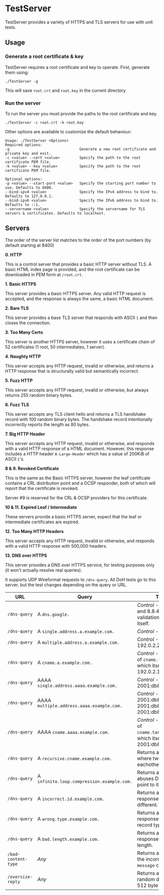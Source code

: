 # TestServer

TestServer provides a variety of HTTPS and TLS servers for use with unit tests.

## Usage

### Generate a root certificate & key

TestServer requires a root certificate and key to operate. First, generate them using:

```
./TestServer -g
```

This will save `root.crt` and `root.key` in the current directory

### Run the server

To run the server you must provide the paths to the root certificate and key.

```
./TestServer -c root.crt -k root.key
```

Other options are available to customize the default behaviour:

```
Usage: ./TestServer <Options>
Required options:
-g                                Generate a new root certificate and private key and exit.
-c <value> --cert <value>         Specify the path to the root certificate PEM file.
-k <value> --key <value>          Specify the path to the root certificate PEM file.

Optional options:
-p <value> --start-port <value>   Specify the starting port number to use. Defaults to 8400.
--bind-ipv4 <value>               Specify the IPv4 address to bind to. Defaults to 127.0.0.1.
--bind-ipv6 <value>               Specify the IPv6 address to bind to. Defaults to ::1.
--servername <value>              Specify the servername for TLS servers & certificates. Defaults to localhost.
```

## Servers

The order of the server list matches to the order of the port numbers (by default starting at 8400)

**0. HTTP**

This is a control server that provides a basic HTTP server without TLS. A basic HTML index page is provided, and the root certificate can be downloaded in PEM form at `/root.crt`.

**1. Basic HTTPS**

This server provides a basic HTTPS server. Any valid HTTP request is accepted, and the response is always the same, a basic HTML document.

**2. Bare TLS**

This server provides a base TLS server that responds with ASCII `1` and then closes the connection.

**3. Too Many Certs**

This server is another HTTPS server, however it uses a certificate chain of 52 certificates (1 root, 50 intermediates, 1 server).

**4. Naughty HTTP**

This server accepts any HTTP request, invalid or otherwise, and returns a HTTP response that is structurally valid but semantically incorrect.

**5. Fuzz HTTP**

This server accepts any HTTP request, invalid or otherwise, but always returns 255 random binary bytes.

**6. Fuzz TLS**

This server accepts any TLS client hello and returns a TLS handshake record with 100 random binary bytes. The handshake record intentionally incorrectly reports the length as 80 bytes.

**7. Big HTTP Header**

This server accepts any HTTP request, invalid or otherwise, and responds with a valid HTTP response of a HTML document. However, this response includes a HTTP header `A-Large-Header` which has a value of 200KiB of ASCII `1`'s.

**8 & 9. Revoked Certificate**

This is the same as the Basic HTTPS server, however the leaf certificate contains a CRL distribution point and a OCSP responder, both of which will report that the certificate is revoked.

Server #9 is reserved for the CRL & OCSP providers for this certificate.

**10 & 11. Expired Leaf / Intermediate**

These servers provide a basic HTTPS server, expect that the leaf or intermediate certificates are expired.

**12. Too Many HTTP Headers**

This server accepts any HTTP request, invalid or otherwise, and responds with a valid HTTP response with 500,000 headers.

**13. DNS over HTTPS**

This server provides a DNS over HTTPS service, for testing purposes only (it won't actually resolve real queries).

It supports UDP Wireformat requests to `/dns-query`. All DoH tests go to this server, but the test changes depending on the query or URL.

|URL|Query|Test Description|
|-|-|-|
|`/dns-query`|A `dns.google.`|_Control_ - Resolves to 8.8.8.8 and 8.8.4.4, used to pass validation within TLS Inspector itself.|
|`/dns-query`|A `single.address.a.example.com.`|_Control_ - Resolves to 192.0.2.1.|
|`/dns-query`|A `multiple.address.a.example.com.`|_Control_ - Resolves to 192.0.2.1, 192.0.2.2, and 192.0.2.3.|
|`/dns-query`|A `cname.a.example.com.`|_Control_ - Resolves to a CNAME of `cname.target.a.example.com.`, which itself resolves to 192.0.2.1.|
|`/dns-query`|AAAA `single.address.aaaa.example.com.`|_Control_ - Resolves to 2001:db8::1.|
|`/dns-query`|AAAA `multiple.address.aaaa.example.com.`|_Control_ -  Resolves to 2001:db8::1,  Resolves to 2001:db8::2,  Resolves to 2001:db8::3.|
|`/dns-query`|AAAA `cname.aaaa.example.com.`|_Control_ - Resolves to a CNAME of `cname.target.aaaa.example.com.`, which itself resolves to 2001:db8::1.|
|`/dns-query`|A `recursive.cname.example.com.`|Returns a recursive CNAME loop where two CNAMEs point to eachother.|
|`/dns-query`|A `infinite.loop.compression.example.com.`|Returns a malformed label that abuses DNS compression to point to itself.|
|`/dns-query`|A `incorrect.id.example.com.`|Returns an otherwise valid DNS response but the ID will be different.|
|`/dns-query`|A `wrong.type.example.com.`|Returns an otherwise valid DNS response, but the resource record type will be unknown.|
|`/dns-query`|A `bad.length.example.com.`|Returns a malformed DNS response with a false data length.|
|`/bad-content-type`|_Any_|Returns a HTTP response with the incorrect `application/dna-message` content type.|
|`/oversize-reply`|_Any_|Returns a HTTP response with random data that exceeds the 512 byte limit of DNS messages.|
